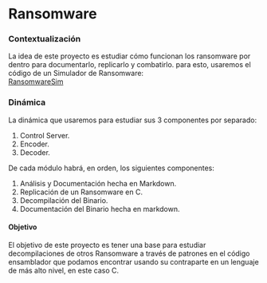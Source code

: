 # Ransomware

### Contextualización
La idea de este proyecto es estudiar cómo funcionan los ransomware por dentro para documentarlo, replicarlo y combatirlo.
para esto, usaremos el código de un Simulador de Ransomware:   
[RansomwareSim](https://github.com/HalilDeniz/RansomwareSim/tree/main)   
    
### Dinámica
La dinámica que usaremos para estudiar sus 3 componentes por separado:
1. Control Server.
2. Encoder.
3. Decoder.

De cada módulo habrá, en orden, los siguientes componentes:
1. Análisis y Documentación hecha en Markdown.
2. Replicación de un Ransomware en C.
3. Decompilación del Binario.
4. Documentación del Binario hecha en markdown.

#### Objetivo
El objetivo de este proyecto es tener una base para estudiar decompilaciones de otros Ransomware a través de patrones en el código ensamblador que podamos encontrar usando su contraparte en un lenguaje de más alto nivel, en este caso C.

